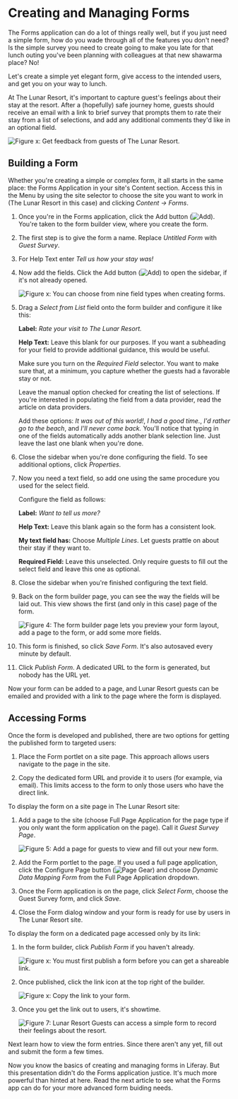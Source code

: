 # Creating and Managing Forms

The Forms application can do a lot of things really well, but if you just need a
simple form, how do you wade through all of the features you don't need? Is the
simple survey you need to create going to make you late for that lunch outing
you've been planning with colleagues at that new shawarma place? No!

Let's create a simple yet elegant form, give access to the intended users, and
get you on your way to lunch.

At The Lunar Resort, it's important to capture guest's feelings about their stay
at the resort. After a (hopefully) safe journey home, guests should receive an
email with a link to brief survey that prompts them to rate their stay from a
list of selections, and add any additional comments they'd like in an optional
field.

![Figure x: Get feedback from guests of The Lunar Resort.](../../images/forms-guest-survey.png)

## Building a Form [](id=building-a-form)

Whether you're creating a simple or complex form, it all starts in the same
place: the Forms Application in your site's Content section. Access this
in the Menu by using the site selector to choose the site you want to work in
(The Lunar Resort in this case) and clicking *Content &rarr; Forms*. 

1.  Once you're in the Forms application, click the Add button
    (![Add](../../images/icon-add.png)). You're taken to the form builder
    view, where you create the form. 

2.  The first step is to give the form a name. Replace *Untitled Form* with
    *Guest Survey*.

3.  For Help Text enter *Tell us how your stay was!*

4.  Now add the fields. Click the Add button
    (![Add](../../images/icon-add.png)) to open the sidebar, if it's not
    already opened.

    ![Figure x: You can choose from nine field types when creating forms.](../../images/forms-sidebar.png)

5.  Drag a *Select from List* field onto the form builder and configure it like this:

    **Label:** *Rate your visit to The Lunar Resort.*

    **Help Text:** Leave this blank for our purposes. If you want a subheading
      for your field to provide additional guidance, this would be useful.

    Make sure you turn on the *Required Field* selector. You want to make sure
      that, at a minimum, you capture whether the guests had a favorable stay or
        not.

    Leave the manual option checked for creating the list of selections. If
      you're interested in populating the field from a data provider, read the
        article on data providers.

    Add these options: *It was out of this world!*, *I had a good time.*, *I'd
      rather go to the beach*, and *I'll never come back.* You'll notice that
        typing in one of the fields automatically adds another blank selection line.
        Just leave the last one blank when you're done.

6.  Close the sidebar when you're done configuring the field. To see additional
    options, click *Properties*. 

7.  Now you need a text field, so add one using the same procedure you used for
    the select field.

    Configure the field as follows:

    **Label:** *Want to tell us more?*

    **Help Text:** Leave this blank again so the form has a consistent look.

    **My text field has:** Choose *Multiple Lines*. Let guests prattle on about
    their stay if they want to.

    **Required Field:** Leave this unselected. Only require guests to fill out
    the select field and leave this one as optional.

8.  Close the sidebar when you're finished configuring the text field.

9.  Back on the form builder page, you can see the way the fields will be laid
    out. This view shows the first (and only in this case) page of the form.

    ![Figure 4: The form builder page lets you preview your form layout, add a page to the form, or add some more fields.](../../images/forms-form-builder.png)

10.  This form is finished, so click *Save Form*. It's also autosaved every
     minute by default.

11.  Click *Publish Form*. A dedicated URL to the form is generated, but nobody
     has the URL yet.

Now your form can be added to a page, and Lunar Resort guests can be emailed and
provided with a link to the page where the form is displayed.

## Accessing Forms

Once the form is developed and published, there are two options for getting the
published form to targeted users:

1. Place the Form portlet on a site page. This approach allows users navigate
   to the page in the site.

2. Copy the dedicated form URL and provide it to users (for example, via email).
   This limits access to the form to only those users who have the direct link.

To display the form on a site page in The Lunar Resort site:

1.  Add a page to the site (choose Full Page Application for the page type if
    you only want the form application on the page). Call it *Guest Survey
    Page*.

    ![Figure 5: Add a page for guests to view and fill out your new form.](../../images/forms-guest-survey-page.png)

2.  Add the Form portlet to the page. If you used a full page application, click
    the Configure Page button (![Page Gear](../../images/icon-page-gear.png))
    and choose *Dynamic Data Mapping Form* from the Full Page Application
    dropdown.

3. Once the Form application is on the page, click *Select Form*, choose the Guest
   Survey form, and click *Save*.

4. Close the Form dialog window and your form is ready for use by users in The
   Lunar Resort site.

To display the form on a dedicated page accessed only by its link:

1.  In the form builder, click *Publish Form* if you haven't already.

    ![Figure x: You must first publish a form before you can get a shareable
    link.](../../images/forms-link-grayed.png)

2.  Once published, click the link icon at the top right of the builder.

    ![Figure x: Copy the link to your form.](../../images/forms-link.png)

3. Once you get the link out to users, it's showtime.

    ![Figure 7: Lunar Resort Guests can access a simple form to record their feelings about the resort.](../../images/forms-guest-survey.png)

Next learn how to view the form entries. Since there aren't any yet, fill out and
submit the form a few times. 

Now you know the basics of creating and managing forms in Liferay. But this
presentation didn't do the Forms application justice. It's much more powerful
than hinted at here. Read the next article to see what the Forms app can do for
your more advanced form buiding needs.

